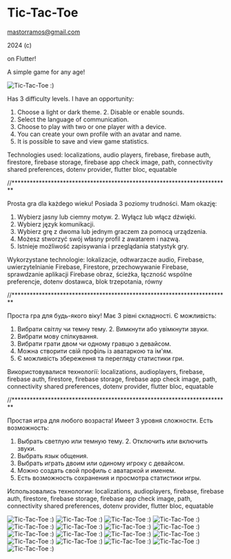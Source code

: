# Tic-Tac-Toe

mastorramos@gmail.com

2024 (c) 

on Flutter!

A simple game for any age!

![Tic-Tac-Toe :) ](images/tic_tac_toe_001.png)

Has 3 difficulty levels. I have an opportunity:
1. Choose a light or dark theme. 2. Disable or enable sounds.
3. Select the language of communication.
4. Choose to play with two or one player with a device.
5. You can create your own profile with an avatar and name.
6. It is possible to save and view game statistics.

Technologies used:
localizations, audio players,
firebase, firebase auth, firestore, firebase storage, firebase app check
image, path, connectivity
shared preferences, dotenv
provider, flutter bloc, equatable

//************************************************************************

Prosta gra dla każdego wieku!
Posiada 3 poziomy trudności. Mam okazję:
1. Wybierz jasny lub ciemny motyw. 2. Wyłącz lub włącz dźwięki.
3. Wybierz język komunikacji.
4. Wybierz grę z dwoma lub jednym graczem za pomocą urządzenia.
5. Możesz stworzyć swój własny profil z awatarem i nazwą.
6. Istnieje możliwość zapisywania i przeglądania statystyk gry.

Wykorzystane technologie:
lokalizacje, odtwarzacze audio,
Firebase, uwierzytelnianie Firebase, Firestore, przechowywanie Firebase, sprawdzanie aplikacji Firebase
obraz, ścieżka, łączność
wspólne preferencje, dotenv
dostawca, blok trzepotania, równy

//************************************************************************

Проста гра для будь-якого віку!
Має 3 рівні складності. Є можливість:
1. Вибрати світлу чи темну тему. 2. Вимкнути або увімкнути звуки.
3. Вибрати мову спілкування.
4. Вибрати грати двом чи одному гравцю з девайсом.
5. Можна створити свій профіль із аватаркою та ім'ям.
6. Є можливість збереження та перегляду статистики гри.

Використовувалися технології:
localizations, audioplayers,
firebase, firebase auth, firestore, firebase storage, firebase app check
image, path, connectivity
shared preferences, dotenv
provider, flutter bloc, equatable

//************************************************************************

Простая игра для любого возраста!
Имеет 3 уровня сложности. Есть возможность:
1. Выбрать светлую или темную тему. 2. Отключить или включить звуки.
3. Выбрать язык общения.
4. Выбрать играть двоим или одиному игроку с девайсом.
5. Можно создать свой профиль с аватаркой и именем.
6. Есть возможность сохранения и просмотра статистики игры.

Использовались технологии:
localizations, audioplayers, 
firebase, firebase auth, firestore, firebase storage, firebase app check
image, path, connectivity
shared preferences, dotenv
provider, flutter bloc, equatable

![Tic-Tac-Toe :) ](images/tic_tac_toe_001.png)
![Tic-Tac-Toe :) ](images/tic_tac_toe_002.png)
![Tic-Tac-Toe :) ](images/tic_tac_toe_003.png)
![Tic-Tac-Toe :) ](images/tic_tac_toe_004.png)
![Tic-Tac-Toe :) ](images/tic_tac_toe_005.png)
![Tic-Tac-Toe :) ](images/tic_tac_toe_006.png)
![Tic-Tac-Toe :) ](images/tic_tac_toe_007.png)
![Tic-Tac-Toe :) ](images/tic_tac_toe_008.png)
![Tic-Tac-Toe :) ](images/tic_tac_toe_009.png)
![Tic-Tac-Toe :) ](images/tic_tac_toe_010.png)
![Tic-Tac-Toe :) ](images/tic_tac_toe_011.png)
![Tic-Tac-Toe :) ](images/tic_tac_toe_012.png)
![Tic-Tac-Toe :) ](images/tic_tac_toe_013.png)
![Tic-Tac-Toe :) ](images/tic_tac_toe_014.png)
![Tic-Tac-Toe :) ](images/tic_tac_toe_015.png)
![Tic-Tac-Toe :) ](images/tic_tac_toe_016.png)
![Tic-Tac-Toe :) ](images/tic_tac_toe_017.png)



   

